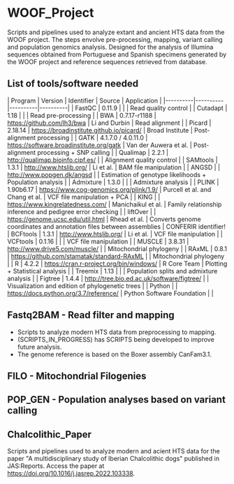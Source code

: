 # **WOOF_Project**

Scripts and pipelines used to analyze extant and ancient HTS data from the WOOF project. The steps envolve pre-processing, mapping, variant calling and population genomics analysis. Designed for the analysis of Illumina sequences obtained from Portuguese and Spanish specimens generated by the WOOF project and reference sequences retrieved from database.

## **List of tools/software needed**

| Program | Version | Identifier | Source | Application |
|----------|----------|----------|----------|
| FastQC | 0.11.9 | | | Read quality control |
| Cutadapt | 1.18 | | | Read pre-processing |
| BWA | 0.7.17-r1188 | https://github.com/lh3/bwa | Li and Durbin | Read alignment |
| Picard |  2.18.14 | https://broadinstitute.github.io/picard/ | Broad Institute | Post-alignment processing |
| GATK | 4.1.7.0 / 4.0.11.0 | https://software.broadinstitute.org/gatk | Van der Auwera et al. | Post-alignment processing + SNP calling |
| Qualimap | 2.2.1 | http://qualimap.bioinfo.cipf.es/ | | Alignment quality control |
| SAMtools | 1.3.1 | http://www.htslib.org/ | Li et al. | BAM file manipulation |
| ANGSD | | http://www.popgen.dk/angsd | | Estimation of genotype likelihoods + Population analysis |
| Admixture | 1.3.0 | | | Admixture analysis |
| PLINK | 1.90b6.17 | https://www.cog-genomics.org/plink/1.9/ | Purcell et al. and
Chang et al. | VCF file manipulation + PCA |
| KING | | https://www.kingrelatedness.com/ | Manichaikul et al. |  Family relationship inference and pedigree error checking |
| liftOver | | https://genome.ucsc.edu/util.html | Rhead et al. | Converts genome coordinates and annotation files between assemblies | CONFERIR identifier!
| BCFtools | 1.3.1 | http://www.htslib.org/ | Li et al. | VCF file manipulation |
| VCFtools | 0.1.16 | | | VCF file manipulation |
| MUSCLE | 3.8.31 | http://www.drive5.com/muscle/ | | Mitochondrial phylogeny |
| RAxML | 0.8.1 | https://github.com/stamatak/standard-RAxML | | Mitochondrial phylogeny |
| R | 4.2.2 | https://cran.r-project.org/bin/windows/ | R Core Team | Plotting + Statistical analysis |
| Treemix | 1.13 | | | Population splits and admixture analysis |
| Figtree | 1.4.4 | http://tree.bio.ed.ac.uk/software/figtree/ | | Visualization and edition of phylogenetic trees |
| Python | | https://docs.python.org/3.7/reference/ | Python Software Foundation | |


## Fastq2BAM - Read filter and mapping
- Scripts to analyze modern HTS data from preprocessing to mapping.
- (SCRIPTS_IN_PROGRESS) has SCRIPTS being developed to improve future analysis.
- The genome reference is based on the Boxer assembly CanFam3.1.

## FILO - Mitochondrial Filogenies

## POP_GEN - Population analyses based on variant calling

## Chalcolithic_Paper
Scripts and pipelines used to analyze modern and acient HTS data for the paper "A multidisciplinary study of Iberian Chalcolithic dogs" published in JAS:Reports.
Access the paper at https://doi.org/10.1016/j.jasrep.2022.103338.

